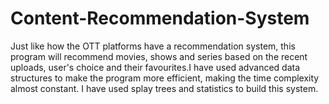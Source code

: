 # Content-Recommendation-System
Just like how the OTT platforms have a recommendation system, this program will recommend movies, shows and series based on the recent uploads, user's choice and their favourites.I have used advanced data structures to make the program more efficient, making the time complexity almost constant. I have used splay trees and statistics to build this system.
